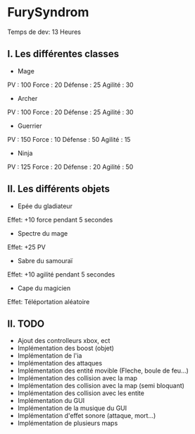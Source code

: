 # FurySyndrom

Temps de dev: 13 Heures

## I. Les différentes classes

- Mage

PV : 100
Force : 20
Défense :  25
Agilité : 30

- Archer

PV : 100
Force : 20
Défense : 25
Agilité : 30

- Guerrier

PV : 150
Force : 10
Défense : 50
Agilité : 15

- Ninja

PV : 125
Force : 20
Défense :  20
Agilité : 50

## II. Les différents objets

- Epée du gladiateur

Effet: +10 force pendant 5 secondes

- Spectre du mage

Effet: +25 PV

- Sabre du samouraï

Effet: +10 agilité pendant 5 secondes

- Cape du magicien

Effet: Téléportation aléatoire

## II. TODO

- Ajout des controlleurs xbox, ect
- Implémentation des boost (objet)
- Implémentation de l'ia
- Implémentation des attaques
- Implémentation des entité movible (Fleche, boule de feu...)
- Implémentation des collision avec la map
- Implémentation des collision avec la map (semi bloquant)
- Implémentation des collision avec les entite
- Implémentation du GUI
- Implémentation de la musique du GUI
- Implémentation d'effet sonore (attaque, mort...)
- Implémentation de plusieurs maps

